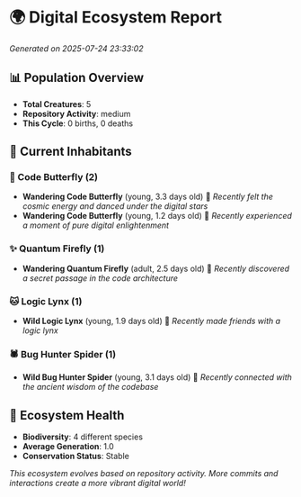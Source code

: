 # 🌍 Digital Ecosystem Report
*Generated on 2025-07-24 23:33:02*

## 📊 Population Overview
- **Total Creatures**: 5
- **Repository Activity**: medium
- **This Cycle**: 0 births, 0 deaths

## 👥 Current Inhabitants

### 🦋 Code Butterfly (2)
- **Wandering Code Butterfly** (young, 3.3 days old) 💚
  *Recently felt the cosmic energy and danced under the digital stars*
- **Wandering Code Butterfly** (young, 1.2 days old) 💚
  *Recently experienced a moment of pure digital enlightenment*

### ✨ Quantum Firefly (1)
- **Wandering Quantum Firefly** (adult, 2.5 days old) 💚
  *Recently discovered a secret passage in the code architecture*

### 🐱 Logic Lynx (1)
- **Wild Logic Lynx** (young, 1.9 days old) 💚
  *Recently made friends with a logic lynx*

### 🕷️ Bug Hunter Spider (1)
- **Wild Bug Hunter Spider** (young, 3.1 days old) 💚
  *Recently connected with the ancient wisdom of the codebase*

## 🔬 Ecosystem Health
- **Biodiversity**: 4 different species
- **Average Generation**: 1.0
- **Conservation Status**: Stable

*This ecosystem evolves based on repository activity. More commits and interactions create a more vibrant digital world!*